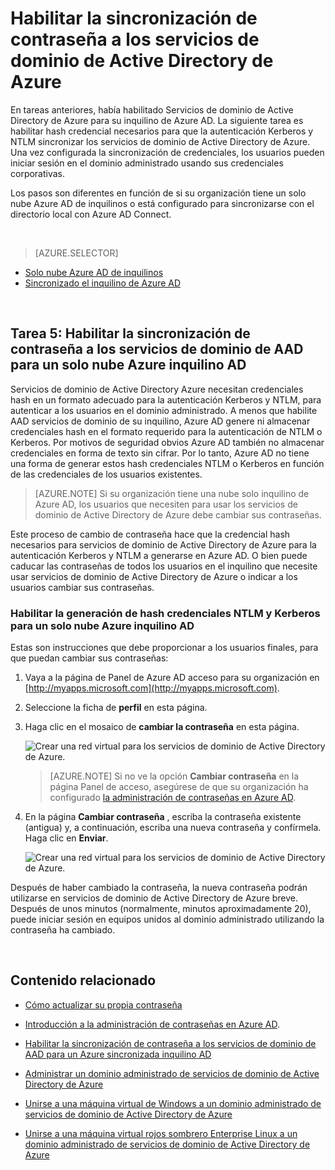 <properties
    pageTitle="Servicios de dominio de Azure AD: Habilitar la sincronización de contraseña | Microsoft Azure"
    description="Introducción a servicios de dominio de Azure Active Directory"
    services="active-directory-ds"
    documentationCenter=""
    authors="mahesh-unnikrishnan"
    manager="stevenpo"
    editor="curtand"/>

<tags
    ms.service="active-directory-ds"
    ms.workload="identity"
    ms.tgt_pltfrm="na"
    ms.devlang="na"
    ms.topic="get-started-article"
    ms.date="09/20/2016"
    ms.author="maheshu"/>

# <a name="enable-password-synchronization-to-azure-ad-domain-services"></a>Habilitar la sincronización de contraseña a los servicios de dominio de Active Directory de Azure
En tareas anteriores, había habilitado Servicios de dominio de Active Directory de Azure para su inquilino de Azure AD. La siguiente tarea es habilitar hash credencial necesarios para que la autenticación Kerberos y NTLM sincronizar los servicios de dominio de Active Directory de Azure. Una vez configurada la sincronización de credenciales, los usuarios pueden iniciar sesión en el dominio administrado usando sus credenciales corporativas.

Los pasos son diferentes en función de si su organización tiene un solo nube Azure AD de inquilinos o está configurado para sincronizarse con el directorio local con Azure AD Connect.

<br>

> [AZURE.SELECTOR]
- [Solo nube Azure AD de inquilinos](active-directory-ds-getting-started-password-sync.md)
- [Sincronizado el inquilino de Azure AD](active-directory-ds-getting-started-password-sync-synced-tenant.md)

<br>


## <a name="task-5-enable-password-synchronization-to-aad-domain-services-for-a-cloud-only-azure-ad-tenant"></a>Tarea 5: Habilitar la sincronización de contraseña a los servicios de dominio de AAD para un solo nube Azure inquilino AD
Servicios de dominio de Active Directory Azure necesitan credenciales hash en un formato adecuado para la autenticación Kerberos y NTLM, para autenticar a los usuarios en el dominio administrado. A menos que habilite AAD servicios de dominio de su inquilino, Azure AD genere ni almacenar credenciales hash en el formato requerido para la autenticación de NTLM o Kerberos. Por motivos de seguridad obvios Azure AD también no almacenar credenciales en forma de texto sin cifrar. Por lo tanto, Azure AD no tiene una forma de generar estos hash credenciales NTLM o Kerberos en función de las credenciales de los usuarios existentes.

> [AZURE.NOTE] Si su organización tiene una nube solo inquilino de Azure AD, los usuarios que necesiten para usar los servicios de dominio de Active Directory de Azure debe cambiar sus contraseñas.

Este proceso de cambio de contraseña hace que la credencial hash necesarios para servicios de dominio de Active Directory de Azure para la autenticación Kerberos y NTLM a generarse en Azure AD. O bien puede caducar las contraseñas de todos los usuarios en el inquilino que necesite usar servicios de dominio de Active Directory de Azure o indicar a los usuarios cambiar sus contraseñas.


### <a name="enable-ntlm-and-kerberos-credential-hash-generation-for-a-cloud-only-azure-ad-tenant"></a>Habilitar la generación de hash credenciales NTLM y Kerberos para un solo nube Azure inquilino AD
Estas son instrucciones que debe proporcionar a los usuarios finales, para que puedan cambiar sus contraseñas:

1. Vaya a la página de Panel de Azure AD acceso para su organización en [http://myapps.microsoft.com](http://myapps.microsoft.com).

2. Seleccione la ficha de **perfil** en esta página.

3. Haga clic en el mosaico de **cambiar la contraseña** en esta página.

    ![Crear una red virtual para los servicios de dominio de Active Directory de Azure.](./media/active-directory-domain-services-getting-started/user-change-password.png)

    > [AZURE.NOTE] Si no ve la opción **Cambiar contraseña** en la página Panel de acceso, asegúrese de que su organización ha configurado [la administración de contraseñas en Azure AD](../active-directory/active-directory-passwords-getting-started.md).

4. En la página **Cambiar contraseña** , escriba la contraseña existente (antigua) y, a continuación, escriba una nueva contraseña y confírmela. Haga clic en **Enviar**.

    ![Crear una red virtual para los servicios de dominio de Active Directory de Azure.](./media/active-directory-domain-services-getting-started/user-change-password2.png)

Después de haber cambiado la contraseña, la nueva contraseña podrán utilizarse en servicios de dominio de Active Directory de Azure breve. Después de unos minutos (normalmente, minutos aproximadamente 20), puede iniciar sesión en equipos unidos al dominio administrado utilizando la contraseña ha cambiado.

<br>

## <a name="related-content"></a>Contenido relacionado

- [Cómo actualizar su propia contraseña](../active-directory/active-directory-passwords-update-your-own-password.md)

- [Introducción a la administración de contraseñas en Azure AD](../active-directory/active-directory-passwords-getting-started.md).

- [Habilitar la sincronización de contraseña a los servicios de dominio de AAD para un Azure sincronizada inquilino AD](active-directory-ds-getting-started-password-sync-synced-tenant.md)

- [Administrar un dominio administrado de servicios de dominio de Active Directory de Azure](active-directory-ds-admin-guide-administer-domain.md)

- [Unirse a una máquina virtual de Windows a un dominio administrado de servicios de dominio de Active Directory de Azure](active-directory-ds-admin-guide-join-windows-vm.md)

- [Unirse a una máquina virtual rojos sombrero Enterprise Linux a un dominio administrado de servicios de dominio de Active Directory de Azure](active-directory-ds-admin-guide-join-rhel-linux-vm.md)

